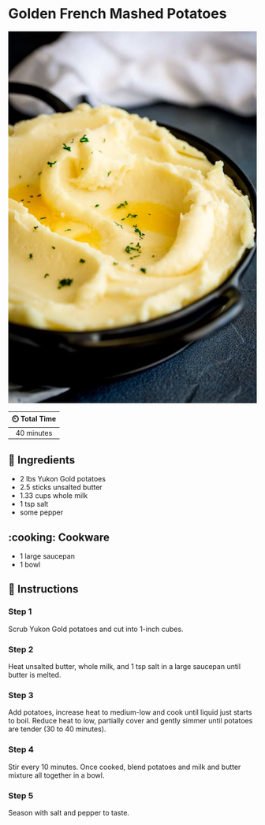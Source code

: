 # Golden French Mashed Potatoes

![Golden French Mashed Potatoes](../assets/images/golden-french-mashed-potatoes.jpg)

| :timer_clock: Total Time |
|:-----------------------: |
| 40 minutes |

## :salt: Ingredients

- 2 lbs Yukon Gold potatoes
- 2.5 sticks unsalted butter
- 1.33 cups whole milk
- 1 tsp salt
- some pepper

## :cooking: Cookware

- 1 large saucepan
- 1 bowl

## :pencil: Instructions

### Step 1

Scrub Yukon Gold potatoes and cut into 1-inch cubes.

### Step 2

Heat unsalted butter, whole milk, and 1 tsp salt in a large saucepan until butter is melted.

### Step 3

Add potatoes, increase heat to medium-low and cook until liquid just starts to boil. Reduce heat to low, partially cover
and gently simmer until potatoes are tender (30 to 40 minutes).

### Step 4

Stir every 10 minutes. Once cooked, blend potatoes and milk and butter mixture all together in a bowl.

### Step 5

Season with salt and pepper to taste.
